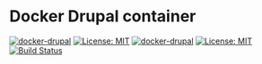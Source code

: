 # Docker Drupal container


[![docker-drupal](https://img.shields.io/badge/spy86-drupal-blue.svg)](https://cloud.docker.com/repository/docker/spy86/drupal) [![License: MIT](https://img.shields.io/badge/License-MIT-yellow.svg)](https://opensource.org/licenses/MIT) [![docker-drupal](https://img.shields.io/badge/spy86-drupal-blue.svg)](https://cloud.docker.com/repository/docker/spy86/drupal) [![License: MIT](https://img.shields.io/badge/License-MIT-yellow.svg)](https://opensource.org/licenses/MIT) [![Build Status](https://dev.azure.com/DevOpsSysOps/Docker/_apis/build/status/Build-docker-drupal)](https://dev.azure.com/DevOpsSysOps/Docker/_build/latest?definitionId=16)

